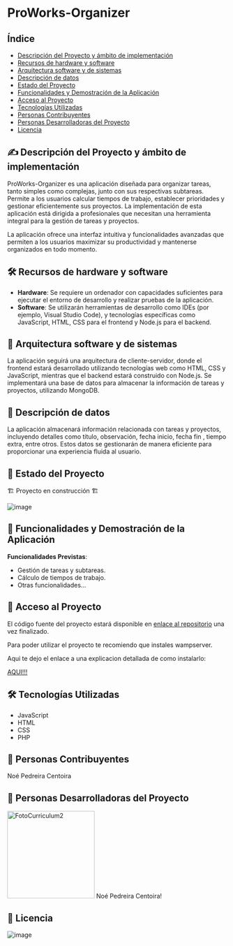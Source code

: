 # ProWorks-Organizer

## Índice
- [Descripción del Proyecto y ámbito de implementación](#-descripción-del-proyecto-y-ámbito-de-implementación)
- [Recursos de hardware y software](#️-recursos-de-hardware-y-software)
- [Arquitectura software y de sistemas](#-arquitectura-software-y-de-sistemas)
- [Descripción de datos](#-descripción-de-datos)
- [Estado del Proyecto](#-estado-del-proyecto)
- [Funcionalidades y Demostración de la Aplicación](#-funcionalidades-y-demostración-de-la-aplicación)
- [Acceso al Proyecto](#-acceso-al-proyecto)
- [Tecnologías Utilizadas](#️-tecnologías-utilizadas)
- [Personas Contribuyentes](#-personas-contribuyentes)
- [Personas Desarrolladoras del Proyecto](#-personas-desarrolladoras-del-proyecto)
- [Licencia](#-licencia)

## ✍️ Descripción del Proyecto y ámbito de implementación
ProWorks-Organizer es una aplicación diseñada para organizar tareas, tanto simples como complejas, junto con sus respectivas subtareas. Permite a los usuarios calcular tiempos de trabajo, establecer prioridades y gestionar eficientemente sus proyectos. La implementación de esta aplicación está dirigida a profesionales que necesitan una herramienta integral para la gestión de tareas y proyectos.

La aplicación ofrece una interfaz intuitiva y funcionalidades avanzadas que permiten a los usuarios maximizar su productividad y mantenerse organizados en todo momento.

## 🛠️ Recursos de hardware y software
- **Hardware**: Se requiere un ordenador con capacidades suficientes para ejecutar el entorno de desarrollo y realizar pruebas de la aplicación.
- **Software**: Se utilizarán herramientas de desarrollo como IDEs (por ejemplo, Visual Studio Code), y tecnologías específicas como JavaScript, HTML, CSS para el frontend y Node.js para el backend.

## 📁 Arquitectura software y de sistemas
La aplicación seguirá una arquitectura de cliente-servidor, donde el frontend estará desarrollado utilizando tecnologías web como HTML, CSS y JavaScript, mientras que el backend estará construido con Node.js. Se implementará una base de datos para almacenar la información de tareas y proyectos, utilizando MongoDB.

## 🔨 Descripción de datos
La aplicación almacenará información relacionada con tareas y proyectos, incluyendo detalles como título, observación, fecha inicio, fecha fin , tiempo extra, entre otros. Estos datos se gestionarán de manera eficiente para proporcionar una experiencia fluida al usuario.

## 🔧 Estado del Proyecto
🏗️ Proyecto en construcción 🏗️

![image](https://github.com/NoePedreiraC/ProWorks-Organizer/assets/145000797/6e91f71d-aebc-4529-b999-1c90820a5e8f)


## 🚀 Funcionalidades y Demostración de la Aplicación
**Funcionalidades Previstas**:
- Gestión de tareas y subtareas.
- Cálculo de tiempos de trabajo.
- Otras funcionalidades...

## 📁 Acceso al Proyecto
El código fuente del proyecto estará disponible en [enlace al repositorio](https://github.com/NoePedreiraC/ProWorks-Organizer/tree/main/ProWorks-Organizer) una vez finalizado.

Para poder utilizar el proyecto te recomiendo que instales wampserver. 

Aqui te dejo el enlace a una explicacion detallada de como instalarlo:

[AQUI!!!](https://github.com/NoePedreiraC/ProWorks-Organizer/blob/main/README.md)



## 🛠️ Tecnologías Utilizadas
- JavaScript
- HTML
- CSS
- PHP

## 👥 Personas Contribuyentes
Noé Pedreira Centoira

## 👤 Personas Desarrolladoras del Proyecto
<img src="https://github.com/NoePedreiraC/ProWorks-Organizer/assets/145000797/86a28f5a-787a-4b82-9ee2-666886e85b05" alt="FotoCurriculum2" height="200">
Noé Pedreira Centoira!


## 📜 Licencia
![image](https://github.com/NoePedreiraC/ProWorks-Organizer/assets/145000797/8d87e2d5-6141-4a85-8ce2-ee5287b96c15)

